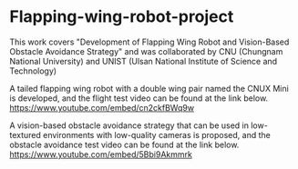 # Flapping-wing-robot-project

This work covers "Development of Flapping Wing Robot and Vision-Based Obstacle Avoidance Strategy" and was collaborated by CNU (Chungnam National University) and UNIST (Ulsan National Institute of Science and Technology)

A tailed flapping wing robot with a double wing pair named the CNUX Mini is developed, and the flight test video can be found at the link below.
https://www.youtube.com/embed/cn2ckfBWq9w

A vision-based obstacle avoidance strategy that can be used in low-textured environments with low-quality cameras is proposed, and the obstacle avoidance test video can be found at the link below.
https://www.youtube.com/embed/5Bbi9Akmmrk
